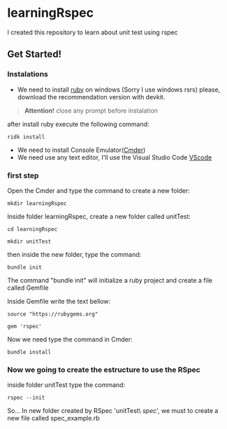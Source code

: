 # learningRspec
I created this repository to learn about unit test using rspec

## Get Started!
### Instalations
* We need to install [ruby](https://rubyinstaller.org/downloads/) on windows (Sorry I use windows rsrs)
please, download the recommendation version with devkit.

> **Attention!**  close any prompt before instalation

after install ruby execute the following command:
```
ridk install 
```
* We need to install Console Emulator([Cmder](https://cmder.net/)) 
* We need use any text editor, I'll use the Visual Studio Code [VScode](https://code.visualstudio.com/)

### first step 
Open the Cmder and type the command to create a new folder:
```
mkdir learningRspec
```
Inside folder learningRspec, create a new folder called unitTest:
```
cd learningRspec
```
```
mkdir unitTest
```
then inside the new folder, type the command:
```
bundle init
``` 
The command "bundle init" will initialize a ruby project and create a file called Gemfile

Inside Gemfile write the text bellow: 
```
source "https://rubygems.org"

gem 'rspec'
```
Now we need type the command in Cmder:
```
bundle install
``` 
### Now we going to create the estructure to use the RSpec

inside folder unitTest type the command:
```
rspec --init
``` 
So... In new folder created by RSpec 'unitTest\ *spec*', we must to create a new file called spec_example.rb 

